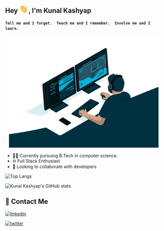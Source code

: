 ## Hey <img src="https://raw.githubusercontent.com/kunalkashyap-1/kunalkashyap-1/master/assets/Hi.gif" width="29">, I'm  Kunal Kashyap

**`Tell me and I forget.  Teach me and I remember.  Involve me and I learn.`**

<p align="center"> 
  <img src="https://raw.githubusercontent.com/kunalkashyap-1/kunalkashyap-1/master/assets/giphy.webp">
</p>

- 👨‍💻 Currently pursuing B.Tech in computer science. 
- 🌐 Full Stack Enthusiast
- 🤝 Looking to collaborate with developers 


![Top Langs](https://github-readme-stats.vercel.app/api/top-langs/?username=kunalkashyap-1&exclude_repo=luffy_project&layout=compact&theme=tokyonight)

![Kunal Kashyap's GitHub stats](https://github-readme-stats.vercel.app/api?username=kunalkashyap-1&show_icons=true&theme=tokyonight)

## 📱 Contact Me

[![linkedin](https://img.shields.io/badge/linkedin-0A66C2?style=for-the-badge&logo=linkedin&logoColor=white)](https://www.linkedin.com/in/kunal-kashyap-a0798222b/)

[![twitter](https://img.shields.io/badge/twitter-1DA1F2?style=for-the-badge&logo=twitter&logoColor=white)](https://twitter.com/kunal_code)
